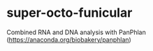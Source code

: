 # super-octo-funicular
Combined RNA and DNA analysis with PanPhlan (https://anaconda.org/biobakery/panphlan)
